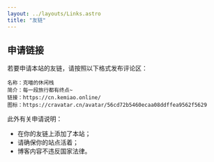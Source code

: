 ```yaml
---
layout: ../layouts/Links.astro
title: "友链"
---
```




## 申请链接

若要申请本站的友链，请按照以下格式发布评论区：

```
名称：克喵的休闲栈
简介：每一段旅行都有终点~
链接：https://cn.kemiao.online/
图标：https://cravatar.cn/avatar/56cd72b5460ecaa08ddffea9562f5629
```

此外有关申请说明：

- 在你的友链上添加了本站；
- 请确保你的站点活着；
- 博客内容不违反国家法律。
